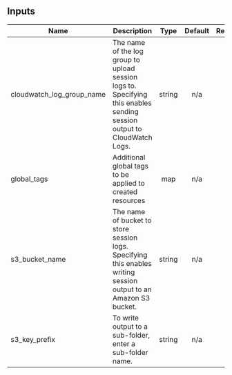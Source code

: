 ## Inputs

| Name | Description | Type | Default | Required |
|------|-------------|:----:|:-----:|:-----:|
| cloudwatch\_log\_group\_name | The name of the log group to upload session logs to. Specifying this enables sending session output to CloudWatch Logs. | string | n/a | yes |
| global\_tags | Additional global tags to be applied to created resources | map | n/a | yes |
| s3\_bucket\_name | The name of bucket to store session logs. Specifying this enables writing session output to an Amazon S3 bucket. | string | n/a | yes |
| s3\_key\_prefix | To write output to a sub-folder, enter a sub-folder name. | string | n/a | yes |

